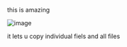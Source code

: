 this is amazing

![image](https://github.com/ibrahimahtsham/ascii-file-structure-maker-and-lines-of-code-reader/assets/111352185/f9ef5de9-5f05-4b9e-8894-1bb797c91523)

it lets u copy individual fiels and all files
